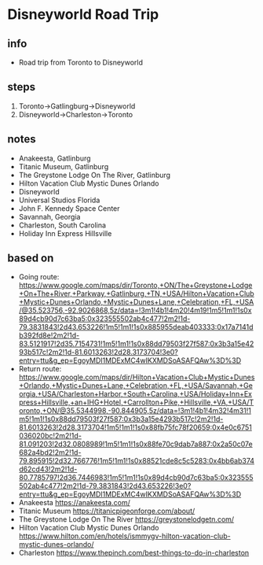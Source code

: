 # Disneyworld Road Trip  

## info  
* Road trip from Toronto to Disneyworld

## steps  
1. Toronto->Gatlingburg->Disneyworld
2. Disneyworld->Charleston->Toronto

## notes  
*  Anakeesta, Gatlinburg
*  Titanic Museum, Gatlinburg
*  The Greystone Lodge On The River, Gatlinburg
*  Hilton Vacation Club Mystic Dunes Orlando
*  Disneyworld
*  Universal Studios Florida
*  John F. Kennedy Space Center
*  Savannah, Georgia
*  Charleston, South Carolina
*  Holiday Inn Express Hillsville

## based on  
*  Going route:  https://www.google.com/maps/dir/Toronto,+ON/The+Greystone+Lodge+On+The+River,+Parkway,+Gatlinburg,+TN,+USA/Hilton+Vacation+Club+Mystic+Dunes+Orlando,+Mystic+Dunes+Lane,+Celebration,+FL,+USA/@35.523756,-92.9026868,5z/data=!3m1!4b1!4m20!4m19!1m5!1m1!1s0x89d4cb90d7c63ba5:0x323555502ab4c477!2m2!1d-79.3831843!2d43.653226!1m5!1m1!1s0x885955deab403333:0x17a7141db392fd8e!2m2!1d-83.5121917!2d35.7154731!1m5!1m1!1s0x88dd79503f27f587:0x3b3a15e4293b517c!2m2!1d-81.6013263!2d28.3173704!3e0?entry=ttu&g_ep=EgoyMDI1MDExMC4wIKXMDSoASAFQAw%3D%3D  
*  Return route: https://www.google.com/maps/dir/Hilton+Vacation+Club+Mystic+Dunes+Orlando,+Mystic+Dunes+Lane,+Celebration,+FL,+USA/Savannah,+Georgia,+USA/Charleston+Harbor,+South+Carolina,+USA/Holiday+Inn+Express+Hillsville,+an+IHG+Hotel,+Carrollton+Pike,+Hillsville,+VA,+USA/Toronto,+ON/@35.5344998,-90.844905,5z/data=!3m1!4b1!4m32!4m31!1m5!1m1!1s0x88dd79503f27f587:0x3b3a15e4293b517c!2m2!1d-81.6013263!2d28.3173704!1m5!1m1!1s0x88fb75fc78f20659:0x4e0c6751036020bc!2m2!1d-81.091203!2d32.0808989!1m5!1m1!1s0x88fe70c9dab7a887:0x2a50c07e682a4bd2!2m2!1d-79.895915!2d32.766776!1m5!1m1!1s0x88521cde8c5c5283:0x4bb6ab374d62cd43!2m2!1d-80.7785797!2d36.7446983!1m5!1m1!1s0x89d4cb90d7c63ba5:0x323555502ab4c477!2m2!1d-79.3831843!2d43.653226!3e0?entry=ttu&g_ep=EgoyMDI1MDExMC4wIKXMDSoASAFQAw%3D%3D  
*  Anakeesta https://anakeesta.com/ 
*  Titanic Museum  https://titanicpigeonforge.com/about/ 
*  The Greystone Lodge On The River https://greystonelodgetn.com/ 
*  Hilton Vacation Club Mystic Dunes Orlando https://www.hilton.com/en/hotels/ismmygv-hilton-vacation-club-mystic-dunes-orlando/
*  Charleston https://www.thepinch.com/best-things-to-do-in-charleston 

